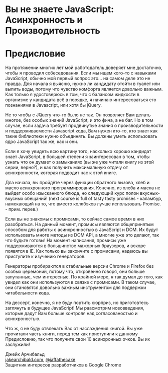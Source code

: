 # Вы не знаете JavaScript: Асинхронность и Производительность
# Предисловие

На протяжении многих лет мой работодатель доверяет мне достаточно, чтобы я проводил собеседования. Если мы ищем кого-то с навыками JavaScript, обычно мой первый вопрос это... на самом деле это не правда. Для начала я выясню, нужно ли кандидату отойти в туалет или выпить воды, потому что чувство комфорта является довольно важным. Как только я удостоверюсь в том, что с балансом жидкости в организме у кандидата всё в порядке, я начинаю интересоваться его познаниями в Javascript, или хотя бы jQuery.

Не то чтобы с JQuery что-то было не так. Он позволяет Вам делать многое, без особых знаний JavaScript, и это фича, а не баг. Но в том случае, если задача требует продвинутые знания о производительности и поддерживаемости Javascript кода, Вам нужен кто-то, кто знает как такие библиотеки нужно объединять. Вы должны уметь использовать ядро JavaScript так же, как и они. 

Если я хочу увидеть всю картину того, насколько хорошо кандидат знает JavaScript, в большей степени я заинтересован в том, чтобы узнать что он думает о замыканиях (вы же уже читали книгу из этой серии, верно?), и как получить максимальную отдачу от асинхронности, которая подводит нас к этой книге. 

Дла начала, вы пройдёте через функции обратного вызова, хлеб и масло асинхронного программирования. Конечно, из хлеба и масла не выйдет особо изысканного блюда, но следующий курс полон вкусных-вкусных обещаний! (next course is full of tasty tasty promises - каламбур, намекающий на то, что вместо коллбэков лучше использовать Promise. - прим. перев.)

Если вы не знакомы с промисами, то сейчас самое время в них разобраться. На данный момент, промисы являются общепринятым способом для работы с асинхронностью в JavaScript и DOM. Их будут использовать многе методы из DOM API, а многие уже это делают, так что будьте готовы! На момент написания, промисы уже поддерживаются в большинстве мажорных браузеров, и вскоре появятся в IE. Как только вы закончите с промисами, надеюсь вы приступите к изучению генераторов.

Генераторы пробираются в стабильные версии Chrome и Firefox без особых церемоний, потому что, откровенно говоря, они больше запутанные, чем интересные. По крайней мере, я так думал до того, как увидел как они используются в связке с промисами. В таком случае, они становятся довольно важным инструментом для поддержки читабельности кода. 

На дессерт, конечно, я не буду портить сюрприз, но приготовтесь заглянуть в будущее JavaScript! Мы раасмотрим нововведения, которые дадут Вам больше контроля над согласованостью и асинхроностью. 

Что ж, я не буду отвлекать Вас от наслаждения книгой. Вы уже прочитали часть книги, перед тем как приступили к данному Предисловию, так что получите свои 10 асинхронных очков. Вы их заслужили!

Джейк Арчибальд<br>
[jakearchibald.com](http://jakearchibald.com), [@jaffathecake](http://twitter.com/jaffathecake)<br>
Защитник интересов разработчиков в Google Chrome

